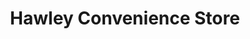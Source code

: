 ---
title: "Hawley Convenience Store"
url: /farnborough/hawley-convenience-store/
shop: Lebensmittel
---